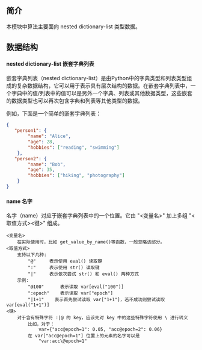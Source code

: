 ## 简介

本模块中算法主要面向 nested dictionary-list 类型数据。



## 数据结构



#### nested dictionary-list 嵌套字典列表

嵌套字典列表（nested dictionary-list）是由Python中的字典类型和列表类型组成的复杂数据结构，它可以用于表示具有层次结构的数据。在嵌套字典列表中，一个字典中的值/列表中的值可以是另外一个字典、列表或其他数据类型，这些嵌套的数据类型也可以再次包含字典和列表等其他类型的数据。

例如，下面是一个简单的嵌套字典列表：

```json
{
   "person1": {
        "name": "Alice",
        "age": 28,
        "hobbies": ["reading", "swimming"]
    },
   "person2": {
        "name": "Bob",
        "age": 35,
        "hobbies": ["hiking", "photography"]
    }
}
```

 

#### name 名字

名字（name）对应于嵌套字典列表中的一个位置。它由 "<变量名>" 加上多组 "<取值方式><键>" 组成。

```
<变量名>
    在实际使用时，比如 get_value_by_name()等函数，一般忽略该部分。
<取值方式>
    支持以下几种:
        "@"     表示使用 eval() 读取键
        ":"     表示使用 str() 读取键
        "|"     表示依次尝试 str() 和 eval() 两种方式
    示例:
        "@100"      表示读取 var[eval("100")]
        ":epoch"    表示读取 var["epoch"]
        "|1+1"    表示首先尝试读取 var["1+1"]，若不成功则尝试读取 var[eval("1+1")]
<键>
    对于含有特殊字符 :|@ 的 key，应该先对 key 中的这些特殊字符使用 \ 进行转义
        比如，对于：
            var={"acc@epoch=1": 0.05, "acc@epoch=2": 0.06}
        在 var["acc@epoch=1"] 位置上的元素的名字可以是
            "var:acc\@epoch=1"
```

